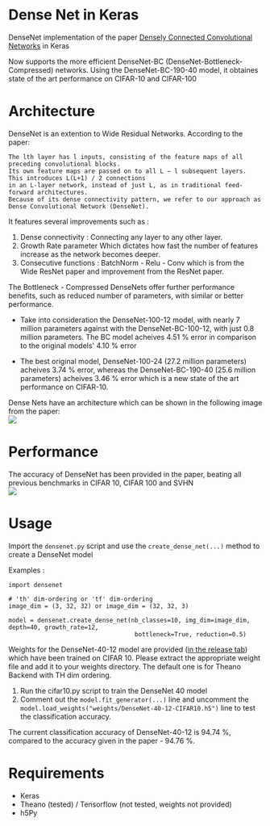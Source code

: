 # Dense Net in Keras
DenseNet implementation of the paper [Densely Connected Convolutional Networks](https://arxiv.org/pdf/1608.06993v3.pdf) in Keras

Now supports the more efficient DenseNet-BC (DenseNet-Bottleneck-Compressed) networks. Using the DenseNet-BC-190-40 model, 
it obtaines state of the art performance on CIFAR-10 and CIFAR-100

# Architecture
DenseNet is an extention to Wide Residual Networks. According to the paper: <br>
```
The lth layer has l inputs, consisting of the feature maps of all preceding convolutional blocks. 
Its own feature maps are passed on to all L − l subsequent layers. This introduces L(L+1) / 2 connections 
in an L-layer network, instead of just L, as in traditional feed-forward architectures. 
Because of its dense connectivity pattern, we refer to our approach as Dense Convolutional Network (DenseNet).
```

It features several improvements such as :

1. Dense connectivity : Connecting any layer to any other layer.
2. Growth Rate parameter Which dictates how fast the number of features increase as the network becomes deeper.
3. Consecutive functions : BatchNorm - Relu - Conv which is from the Wide ResNet paper and improvement from the ResNet paper.

The Bottleneck - Compressed DenseNets offer further performance benefits, such as reduced number of parameters, with similar or better performance. 

- Take into consideration the DenseNet-100-12 model, with nearly 7 million parameters against with the DenseNet-BC-100-12, with just 0.8 million parameters.
The BC model acheives 4.51 % error in comparison to the original models' 4.10 % error

- The best original model, DenseNet-100-24 (27.2 million parameters) acheives 3.74 % error, whereas the DenseNet-BC-190-40 (25.6 million parameters) acheives
3.46 % error which is a new state of the art performance on CIFAR-10.

Dense Nets have an architecture which can be shown in the following image from the paper: <br>
<img src="https://github.com/titu1994/DenseNet/blob/master/images/dense_net.JPG?raw=true">

# Performance
The accuracy of DenseNet has been provided in the paper, beating all previous benchmarks in CIFAR 10, CIFAR 100 and SVHN <br>
<img src="https://github.com/titu1994/DenseNet/blob/master/images/accuracy_densenet.JPG?raw=true">

# Usage

Import the `densenet.py` script and use the `create_dense_net(...)` method to create a DenseNet model

Examples : 

```
import densenet

# 'th' dim-ordering or 'tf' dim-ordering
image_dim = (3, 32, 32) or image_dim = (32, 32, 3)

model = densenet.create_dense_net(nb_classes=10, img_dim=image_dim, depth=40, growth_rate=12, 
								   bottleneck=True, reduction=0.5)
```

Weights for the DenseNet-40-12 model are provided ([in the release tab](https://github.com/titu1994/DenseNet/releases)) which have been trained on CIFAR 10. Please extract the appropriate weight file and add it to your weights directory. The default one is for Theano Backend with TH dim ordering.

1. Run the cifar10.py script to train the DenseNet 40 model 
2. Comment out the `model.fit_generator(...)` line and uncomment the `model.load_weights("weights/DenseNet-40-12-CIFAR10.h5")` line to test the classification accuracy.

The current classification accuracy of DenseNet-40-12 is 94.74 %, compared to the accuracy given in the paper - 94.76 %.

# Requirements

- Keras
- Theano (tested) / Tensorflow (not tested, weights not provided)
- h5Py
